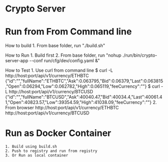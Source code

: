 # Crypto Server

# Run from From Command line
How to build
    1. From base folder, run "./build.sh"

How to Run
    1. Build first
    2. From base folder, run "nohup ./run/bin/crypto-server-app --conf run/cfg/dev/config.yaml &"

How to Test
    1. Use curl from command line
        $ curl -L http://host:port/api/v1/currency/ETHBTC
        {"id":"","fullName":"ETHBTC","Ask":0.063795,"Bid":0.06379,"Last":0.063815,"Open":0.06294,"Low":0.062782,"High":0.065119,"feeCurrency":""}
        $ curl -L http://host:port/api/v1/currency/BTCUSD
        {"id":"","fullName":"BTCUSD","Ask":40040.47,"Bid":40034.4,"Last":40061.41,"Open":40823.57,"Low":39354.59,"High":41038.09,"feeCurrency":""}
    2. From browser
        http://host:port/api/v1/currency/ETHBTC
        http://host:port/api/v1/currency/BTCUSD

# Run as Docker Container

    1. Build using build.sh
    2. Push to registry and run from registry
    3. Or Run as local container
